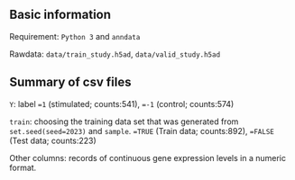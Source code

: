 ## Basic information

Requirement: `Python 3` and `anndata`

Rawdata: `data/train_study.h5ad`, `data/valid_study.h5ad`


## Summary of csv files

`Y`: label `=1` (stimulated; counts:541), `=-1` (control; counts:574)

`train`: choosing the training data set that was generated from `set.seed(seed=2023)` and `sample`. `=TRUE` (Train data; counts:892), `=FALSE` (Test data; counts:223)

Other columns: records of continuous gene expression levels in a numeric format.
